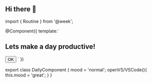 ## Hi there 👋


import { Routine } from '@week';

@Component({
  template:`
  <h2>Lets make a day productive!</h2>
  <button (click)="openVS/VSCode()">OK</button>
  `
})

export class DailyComponent {
  mood = 'normal';
  openVS/VSCode(){
    this.mood = 'great';
  }
}
